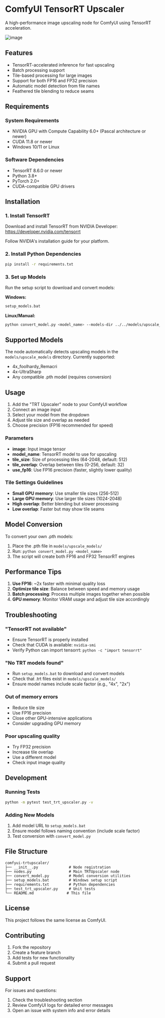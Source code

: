 # ComfyUI TensorRT Upscaler

A high-performance image upscaling node for ComfyUI using TensorRT acceleration.

![image](https://github.com/user-attachments/assets/cf74b89a-bffe-4f65-a6a6-2195c33248f0)


## Features

- TensorRT-accelerated inference for fast upscaling
- Batch processing support
- Tile-based processing for large images
- Support for both FP16 and FP32 precision
- Automatic model detection from file names
- Feathered tile blending to reduce seams

## Requirements

### System Requirements
- NVIDIA GPU with Compute Capability 6.0+ (Pascal architecture or newer)
- CUDA 11.8 or newer
- Windows 10/11 or Linux

### Software Dependencies
- TensorRT 8.6.0 or newer
- Python 3.8+
- PyTorch 2.0+
- CUDA-compatible GPU drivers

## Installation

### 1. Install TensorRT
Download and install TensorRT from NVIDIA Developer:
https://developer.nvidia.com/tensorrt

Follow NVIDIA's installation guide for your platform.

### 2. Install Python Dependencies
```bash
pip install -r requirements.txt
```

### 3. Set up Models
Run the setup script to download and convert models:

**Windows:**
```cmd
setup_models.bat
```

**Linux/Manual:**
```bash
python convert_model.py <model_name> --models-dir ../../models/upscale_models
```

## Supported Models

The node automatically detects upscaling models in the `models/upscale_models` directory. Currently supported:
- 4x_foolhardy_Remacri
- 4x-UltraSharp
- Any compatible .pth model (requires conversion)

## Usage

1. Add the "TRT Upscaler" node to your ComfyUI workflow
2. Connect an image input
3. Select your model from the dropdown
4. Adjust tile size and overlap as needed
5. Choose precision (FP16 recommended for speed)

### Parameters

- **image**: Input image tensor
- **model_name**: TensorRT model to use for upscaling
- **tile_size**: Size of processing tiles (64-2048, default: 512)
- **tile_overlap**: Overlap between tiles (0-256, default: 32)
- **use_fp16**: Use FP16 precision (faster, slightly lower quality)

### Tile Settings Guidelines

- **Small GPU memory**: Use smaller tile sizes (256-512)
- **Large GPU memory**: Use larger tile sizes (1024-2048)
- **High overlap**: Better blending but slower processing
- **Low overlap**: Faster but may show tile seams

## Model Conversion

To convert your own .pth models:

1. Place the .pth file in `models/upscale_models/`
2. Run: `python convert_model.py <model_name>`
3. The script will create both FP16 and FP32 TensorRT engines

## Performance Tips

1. **Use FP16**: ~2x faster with minimal quality loss
2. **Optimize tile size**: Balance between speed and memory usage
3. **Batch processing**: Process multiple images together when possible
4. **GPU memory**: Monitor VRAM usage and adjust tile size accordingly

## Troubleshooting

### "TensorRT not available"
- Ensure TensorRT is properly installed
- Check that CUDA is available: `nvidia-smi`
- Verify Python can import tensorrt: `python -c "import tensorrt"`

### "No TRT models found"
- Run `setup_models.bat` to download and convert models
- Check that .trt files exist in `models/upscale_models/`
- Ensure model names include scale factor (e.g., "4x", "2x")

### Out of memory errors
- Reduce tile size
- Use FP16 precision
- Close other GPU-intensive applications
- Consider upgrading GPU memory

### Poor upscaling quality
- Try FP32 precision
- Increase tile overlap
- Use a different model
- Check input image quality

## Development

### Running Tests
```bash
python -m pytest test_trt_upscaler.py -v
```

### Adding New Models
1. Add model URL to `setup_models.bat`
2. Ensure model follows naming convention (include scale factor)
3. Test conversion with `convert_model.py`

## File Structure

```
comfyui-trtupscaler/
├── __init__.py              # Node registration
├── nodes.py                 # Main TRTUpscaler node
├── convert_model.py         # Model conversion utilities
├── setup_models.bat         # Windows setup script
├── requirements.txt         # Python dependencies
├── test_trt_upscaler.py     # Unit tests
└── README.md               # This file
```

## License

This project follows the same license as ComfyUI.

## Contributing

1. Fork the repository
2. Create a feature branch
3. Add tests for new functionality
4. Submit a pull request

## Support

For issues and questions:
1. Check the troubleshooting section
2. Review ComfyUI logs for detailed error messages
3. Open an issue with system info and error details
